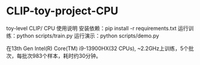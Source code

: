 # CLIP-toy-project-CPU
toy-level CLIP/ CPU
使用说明
安装依赖：pip install -r requirements.txt
运行训练：python scripts/train.py
运行演示：python scripts/demo.py

在13th Gen Intel(R) Core(TM) i9-13900HX(32 CPUs), ~2.2GHz上训练，5个批次，每批次983个样本，耗时约30分钟。
